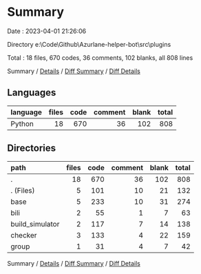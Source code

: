 # Summary

Date : 2023-04-01 21:26:06

Directory e:\\Code\\Github\\Azurlane-helper-bot\\src\\plugins

Total : 18 files,  670 codes, 36 comments, 102 blanks, all 808 lines

Summary / [Details](details.md) / [Diff Summary](diff.md) / [Diff Details](diff-details.md)

## Languages
| language | files | code | comment | blank | total |
| :--- | ---: | ---: | ---: | ---: | ---: |
| Python | 18 | 670 | 36 | 102 | 808 |

## Directories
| path | files | code | comment | blank | total |
| :--- | ---: | ---: | ---: | ---: | ---: |
| . | 18 | 670 | 36 | 102 | 808 |
| . (Files) | 5 | 101 | 10 | 21 | 132 |
| base | 5 | 233 | 10 | 31 | 274 |
| bili | 2 | 55 | 1 | 7 | 63 |
| build_simulator | 2 | 117 | 7 | 14 | 138 |
| checker | 3 | 133 | 4 | 22 | 159 |
| group | 1 | 31 | 4 | 7 | 42 |

Summary / [Details](details.md) / [Diff Summary](diff.md) / [Diff Details](diff-details.md)